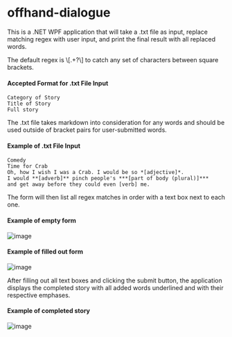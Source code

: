 # offhand-dialogue

This is a .NET WPF application that will take a .txt file as input, replace matching regex with user input, and print the final result with all replaced words.

The default regex is \\[.+?\\] to catch any set of characters between square brackets.  

#### Accepted Format for .txt File Input  
```
Category of Story  
Title of Story  
Full story  
```
The .txt file takes markdown into consideration for any words and should be used outside of bracket pairs for user-submitted words.

#### Example of .txt File Input  
```
Comedy
Time for Crab
Oh, how I wish I was a Crab. I would be so *[adjective]*. 
I would **[adverb]** pinch people's ***[part of body (plural)]*** 
and get away before they could even [verb] me. 
```

The form will then list all regex matches in order with a text box next to each one.  

#### Example of empty form  
![image](https://user-images.githubusercontent.com/70172268/194927603-6d00fd0d-64e0-4859-8710-0fd1c34c8f48.png)

#### Example of filled out form  
![image](https://user-images.githubusercontent.com/70172268/194927700-3842bb35-2647-4c77-a96a-5b6518ef1f5e.png)

After filling out all text boxes and clicking the submit button, the application displays the completed story with all added words underlined and with their respective emphases.

#### Example of completed story
![image](https://user-images.githubusercontent.com/70172268/194927798-2b251ad3-4c0a-4934-9759-aaed0fd3b894.png)
